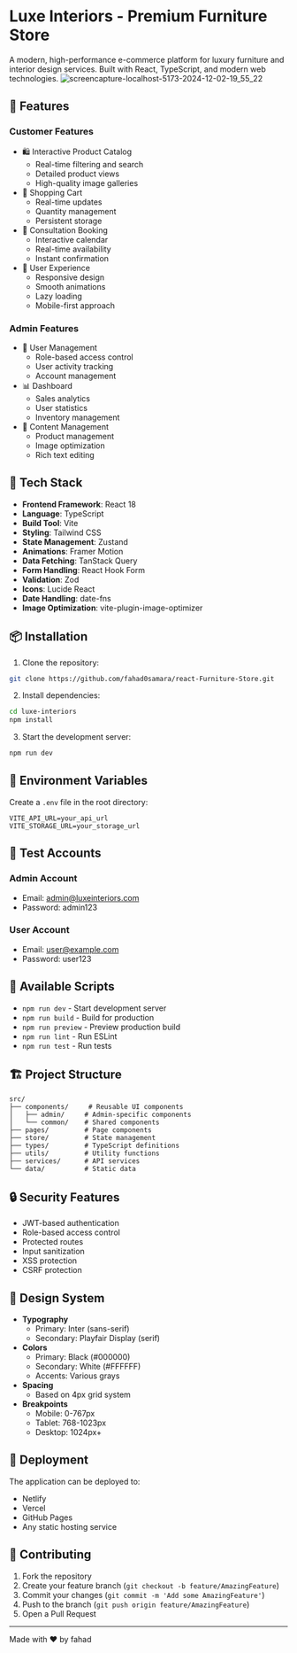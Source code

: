 # Luxe Interiors - Premium Furniture Store


A modern, high-performance e-commerce platform for luxury furniture and interior design services. Built with React, TypeScript, and modern web technologies.
![screencapture-localhost-5173-2024-12-02-19_55_22](https://github.com/user-attachments/assets/c4011e93-d100-40f8-88ec-5201610f05b2)

## 🌟 Features

### Customer Features
- 🛍️ Interactive Product Catalog
  - Real-time filtering and search
  - Detailed product views
  - High-quality image galleries
- 🛒 Shopping Cart
  - Real-time updates
  - Quantity management
  - Persistent storage
- 📅 Consultation Booking
  - Interactive calendar
  - Real-time availability
  - Instant confirmation
- 💫 User Experience
  - Responsive design
  - Smooth animations
  - Lazy loading
  - Mobile-first approach

### Admin Features
- 👥 User Management
  - Role-based access control
  - User activity tracking
  - Account management
- 📊 Dashboard
  - Sales analytics
  - User statistics
  - Inventory management
- 🎨 Content Management
  - Product management
  - Image optimization
  - Rich text editing

## 🚀 Tech Stack

- **Frontend Framework**: React 18
- **Language**: TypeScript
- **Build Tool**: Vite
- **Styling**: Tailwind CSS
- **State Management**: Zustand
- **Animations**: Framer Motion
- **Data Fetching**: TanStack Query
- **Form Handling**: React Hook Form
- **Validation**: Zod
- **Icons**: Lucide React
- **Date Handling**: date-fns
- **Image Optimization**: vite-plugin-image-optimizer

## 📦 Installation

1. Clone the repository:
```bash
git clone https://github.com/fahad0samara/react-Furniture-Store.git

```

2. Install dependencies:
```bash
cd luxe-interiors
npm install
```

3. Start the development server:
```bash
npm run dev
```

## 🔑 Environment Variables

Create a `.env` file in the root directory:

```env
VITE_API_URL=your_api_url
VITE_STORAGE_URL=your_storage_url
```

## 👤 Test Accounts

### Admin Account
- Email: admin@luxeinteriors.com
- Password: admin123

### User Account
- Email: user@example.com
- Password: user123

## 📱 Available Scripts

- `npm run dev` - Start development server
- `npm run build` - Build for production
- `npm run preview` - Preview production build
- `npm run lint` - Run ESLint
- `npm run test` - Run tests

## 🏗️ Project Structure

```
src/
├── components/     # Reusable UI components
│   ├── admin/     # Admin-specific components
│   └── common/    # Shared components
├── pages/         # Page components
├── store/         # State management
├── types/         # TypeScript definitions
├── utils/         # Utility functions
├── services/      # API services
└── data/          # Static data
```

## 🔒 Security Features

- JWT-based authentication
- Role-based access control
- Protected routes
- Input sanitization
- XSS protection
- CSRF protection

## 🎨 Design System

- **Typography**
  - Primary: Inter (sans-serif)
  - Secondary: Playfair Display (serif)
- **Colors**
  - Primary: Black (#000000)
  - Secondary: White (#FFFFFF)
  - Accents: Various grays
- **Spacing**
  - Based on 4px grid system
- **Breakpoints**
  - Mobile: 0-767px
  - Tablet: 768-1023px
  - Desktop: 1024px+

## 🚀 Deployment

The application can be deployed to:
- Netlify
- Vercel
- GitHub Pages
- Any static hosting service

## 🤝 Contributing

1. Fork the repository
2. Create your feature branch (`git checkout -b feature/AmazingFeature`)
3. Commit your changes (`git commit -m 'Add some AmazingFeature'`)
4. Push to the branch (`git push origin feature/AmazingFeature`)
5. Open a Pull Request



---

Made with ❤️ by fahad
